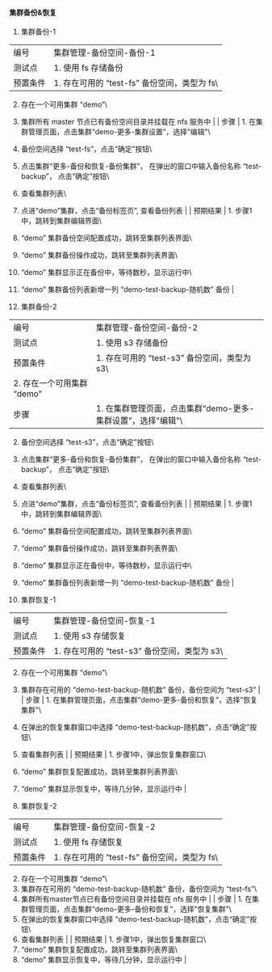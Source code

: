 #### 集群备份&恢复

1. 集群备份-1

|||
| ---- | ---- |
| 编号 | 集群管理-备份空间-备份-1 |
| 测试点 | 1. 使用 fs 存储备份 |
| 预置条件 | 1. 存在可用的 “test-fs” 备份空间，类型为 fs\
2. 存在一个可用集群 “demo”\
3. 集群所有 master 节点已有备份空间目录并挂载在 nfs 服务中 |
| 步骤 | 1. 在集群管理页面，点击集群“demo-更多-集群设置”，选择"编辑"\
2. 备份空间选择 “test-fs”，点击“确定”按钮\
3. 点击集群“更多-备份和恢复-备份集群”， 在弹出的窗口中输入备份名称 “test-backup”， 点击“确定”按钮\
4. 查看集群列表\
5. 点进“demo”集群，点击“备份标签页”, 查看备份列表 |
| 预期结果 | 1. 步骤1中，跳转到集群编辑界面\
2. “demo” 集群备份空间配置成功，跳转至集群列表界面\
3. “demo” 集群备份操作成功，跳转至集群列表界面\
4. “demo” 集群显示正在备份中，等待数秒，显示运行中\
5. “demo” 集群备份列表新增一列 “demo-test-backup-随机数” 备份 |


2. 集群备份-2

|||
| ---- | ---- |
| 编号 | 集群管理-备份空间-备份-2 |
| 测试点 | 1. 使用 s3 存储备份 |
| 预置条件 | 1. 存在可用的 “test-s3” 备份空间，类型为 s3\
2. 存在一个可用集群 “demo” |
| 步骤 | 1. 在集群管理页面，点击集群“demo-更多-集群设置”，选择"编辑"\
2. 备份空间选择 “test-s3”，点击“确定”按钮\
3. 点击集群“更多-备份和恢复-备份集群”， 在弹出的窗口中输入备份名称 “test-backup”， 点击“确定”按钮\
4. 查看集群列表\
5. 点进“demo”集群，点击“备份标签页”, 查看备份列表 |
| 预期结果 | 1. 步骤1中，跳转到集群编辑界面\
2. “demo” 集群备份空间配置成功，跳转至集群列表界面\
3. “demo” 集群备份操作成功，跳转至集群列表界面\
4. “demo” 集群显示正在备份中，等待数秒，显示运行中\
5. “demo” 集群备份列表新增一列 “demo-test-backup-随机数” 备份 |


3. 集群恢复-1

|||
| ---- | ---- |
| 编号 | 集群管理-备份空间-恢复-1 |
| 测试点 | 1. 使用 s3 存储恢复 |
| 预置条件 | 1. 存在可用的 “test-s3” 备份空间，类型为 s3\
2. 存在一个可用集群 “demo”\
3. 集群存在可用的 “demo-test-backup-随机数” 备份，备份空间为 “test-s3” |
| 步骤 | 1. 在集群管理页面，点击集群“demo-更多-备份和恢复”，选择"恢复集群"\
2. 在弹出的恢复集群窗口中选择 “demo-test-backup-随机数”，点击“确定”按钮\
3. 查看集群列表 |
| 预期结果 | 1. 步骤1中，弹出恢复集群窗口\
2. “demo” 集群恢复配置成功，跳转至集群列表界面\
3. “demo” 集群显示恢复中，等待几分钟，显示运行中 |


4. 集群恢复-2

|||
| ---- | ---- |
| 编号 | 集群管理-备份空间-恢复-2 |
| 测试点 | 1. 使用 fs 存储恢复 |
| 预置条件 | 1. 存在可用的 “test-fs” 备份空间，类型为 fs\
2. 存在一个可用集群 “demo”\
3. 集群存在可用的 “demo-test-backup-随机数” 备份，备份空间为 “test-fs”\
4. 集群所有master节点已有备份空间目录并挂载在 nfs 服务中 |
| 步骤 | 1. 在集群管理页面，点击集群“demo-更多-备份和恢复”，选择"恢复集群"\
2. 在弹出的恢复集群窗口中选择 “demo-test-backup-随机数”，点击“确定”按钮\
3. 查看集群列表 |
| 预期结果 | 1. 步骤1中，弹出恢复集群窗口\
2. “demo” 集群恢复配置成功，跳转至集群列表界面\
3. “demo” 集群显示恢复中，等待几分钟，显示运行中 |
